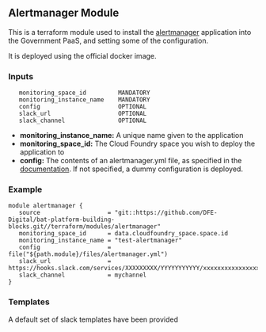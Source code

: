 ## Alertmanager  Module
This is a terraform module used to install the [alertmanager](https://prometheus.io/docs/alerting/latest/alertmanager/) application into the Government PaaS, and setting some of the configuration.

It is deployed using the official docker image.

### Inputs
```
   monitoring_space_id         MANDATORY
   monitoring_instance_name    MANDATORY
   config                      OPTIONAL
   slack_url                   OPTIONAL
   slack_channel               OPTIONAL
```

- **monitoring_instance_name:** A unique name given to the application
- **monitoring_space_id:** The Cloud Foundry space you wish to deploy the application to
- **config:**  The contents of an alertmanager.yml file, as specified in the [documentation](https://prometheus.io/docs/alerting/latest/configuration/). If not specified, a dummy configuration is deployed.

### Example
```
module alertmanager {
   source                   = "git::https://github.com/DFE-Digital/bat-platform-building-blocks.git//terraform/modules/alertmanager"
   monitoring_space_id      = data.cloudfoundry_space.space.id
   monitoring_instance_name = "test-alertmanager"
   config                   = file("${path.module}/files/alertmanager.yml")
   slack_url                = https://hooks.slack.com/services/XXXXXXXXX/YYYYYYYYYYY/xxxxxxxxxxxxxxxxxxxxxxxx
   slack_channel            = mychannel
}
```

### Templates
A default set of slack templates have been provided
